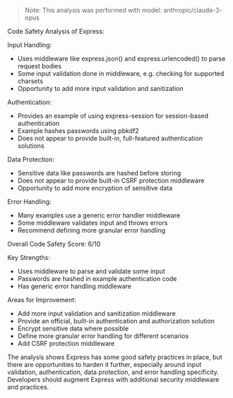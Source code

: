 > Note: This analysis was performed with model: anthropic/claude-3-opus

Code Safety Analysis of Express:

Input Handling:
- Uses middleware like express.json() and express.urlencoded() to parse request bodies
- Some input validation done in middleware, e.g. checking for supported charsets
- Opportunity to add more input validation and sanitization

Authentication:
- Provides an example of using express-session for session-based authentication 
- Example hashes passwords using pbkdf2
- Does not appear to provide built-in, full-featured authentication solutions

Data Protection:
- Sensitive data like passwords are hashed before storing
- Does not appear to provide built-in CSRF protection middleware
- Opportunity to add more encryption of sensitive data

Error Handling:
- Many examples use a generic error handler middleware 
- Some middleware validates input and throws errors
- Recommend defining more granular error handling

Overall Code Safety Score: 6/10

Key Strengths:
- Uses middleware to parse and validate some input
- Passwords are hashed in example authentication code
- Has generic error handling middleware 

Areas for Improvement:
- Add more input validation and sanitization middleware
- Provide an official, built-in authentication and authorization solution
- Encrypt sensitive data where possible 
- Define more granular error handling for different scenarios
- Add CSRF protection middleware

The analysis shows Express has some good safety practices in place, but there are opportunities to harden it further, especially around input validation, authentication, data protection, and error handling specificity. Developers should augment Express with additional security middleware and practices.